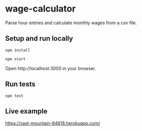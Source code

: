 # wage-calculator
Parse hour entries and calculate monthly wages from a csv file.

## Setup and run locally
`npm install`

`npm start`

Open http://localhost:3000 in your browser.

## Run tests
`npm test`

## Live example
https://vast-mountain-84818.herokuapp.com/
